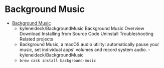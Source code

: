 # Background Music
- [Background Music](https://github.com/kyleneideck/BackgroundMusic)
  -  kyleneideck/BackgroundMusic Background Music Overview Download Installing from Source Code Uninstall Troubleshooting Related projects
  - Background Music, a macOS audio utility: automatically pause your music, set individual apps' volumes and record system audio. - kyleneideck/BackgroundMusic
  - `brew cask install background-music`

